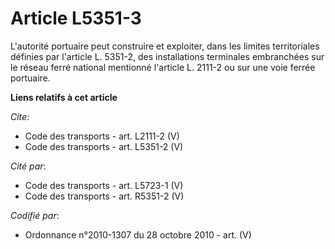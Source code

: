 # Article L5351-3

L'autorité portuaire peut construire et exploiter, dans les limites territoriales définies par l'article L. 5351-2, des
installations terminales embranchées sur le réseau ferré national mentionné l'article L. 2111-2 ou sur une voie ferrée
portuaire.

**Liens relatifs à cet article**

_Cite_:

  - Code des transports - art. L2111-2 (V)
  - Code des transports - art. L5351-2 (V)

_Cité par_:

  - Code des transports - art. L5723-1 (V)
  - Code des transports - art. R5351-2 (V)

_Codifié par_:

  - Ordonnance n°2010-1307 du 28 octobre 2010 - art. (V)
